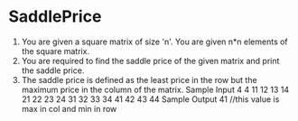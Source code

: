 # SaddlePrice
1. You are given a square matrix of size 'n'. 
You are given n*n elements of the square matrix. 
2. You are required to find the saddle price of the given matrix and print the saddle price.  
3. The saddle price is defined as the least price in the row but the maximum price in the column of the matrix.
Sample Input
4
4
11 12 13 14
21 22 23 24
31 32 33 34
41 42 43 44
Sample Output
41  //this value is max in col and min in row 
